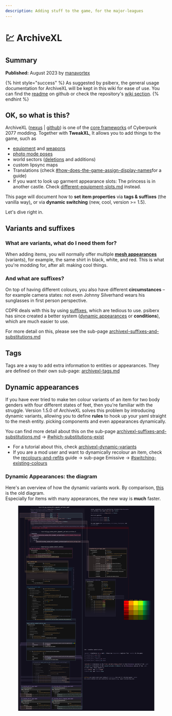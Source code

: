 ```yaml
---
description: Adding stuff to the game, for the major-leagues
---
```


# 💹 ArchiveXL

## Summary

**Published:** August 2023 by [manavortex](https://app.gitbook.com/u/NfZBoxGegfUqB33J9HXuCs6PVaC3 "mention")

{% hint style="success" %}
As suggested by psiberx, the general usage documentation for ArchiveXL will be kept in this wiki for ease of use. You can find the [readme](https://github.com/psiberx/cp2077-archive-xl) on github or check the repository's [wiki section](https://github.com/psiberx/cp2077-archive-xl/wiki).
{% endhint %}

## OK, so what is this?

ArchiveXL ([nexus](https://www.nexusmods.com/cyberpunk2077/mods/4198) | [github](https://github.com/psiberx/cp2077-archive-xl/)) is one of the [core frameworks](../) of Cyberpunk 2077 modding. Together with **TweakXL**, It allows you to add things to the game, such as

* [equipment](../../../modding-guides/items-equipment/adding-new-items/) and [weapons](../../../modding-guides/items-equipment/adding-new-items/weapons/)
* [photo mode poses](../../../modding-guides/animations/animations/archivexl-adding-photo-mode-poses/)
* world sectors ([deletions](../../../modding-guides/world-editing/removing-objects/world-editing-deleting-objects.md) and additions)
* custom lipsync maps
* Translations (check [#how-does-the-game-assign-display-names](../../../modding-guides/items-equipment/adding-new-items/weapons/new-iconic-weapon-tutorial-for-dummies.md#how-does-the-game-assign-display-names "mention")for a guide)
* If you want to look up garment appearance slots: The princess is in another castle. Check [different-equipment-slots.md](../../../modding-guides/items-equipment/adding-new-items/different-equipment-slots.md "mention") instead.

This page will document how to **set item properties** via **tags & suffixes** (the vanilla way)**,** or via **dynamic switching** (new, cool, version >= 1.5).

Let's dive right in.

## Variants and suffixes

### What are variants, what do I need them for?

When adding items, you will normally offer multiple [**mesh appearances**](../../../for-mod-creators/files-and-what-they-do/3d-objects-.mesh-files#step-1-appearances) (variants), for example, the same shirt in black, white, and red. This is what you're modding for, after all: making cool things.

### And what are suffixes?

On top of having different colours, you also have different **circumstances** – for example camera states: not even Johnny Silverhand wears his sunglasses in first person perspective.

CDPR deals with this by using [suffixes](../../../for-mod-creators/core-mods-explained/archivexl/archivexl-suffixes-and-substitutions.md#why-are-suffixes), which are tedious to use. psiberx has since created a better system ([dynamic appearances](./#dynamic-appearances) or **conditions**), which are much easier to use.

For more detail on this, please see the sub-page [archivexl-suffixes-and-substitutions.md](../../../for-mod-creators/core-mods-explained/archivexl/archivexl-suffixes-and-substitutions.md "mention")

## Tags

Tags are a way to add extra information to entities or appearances. They are defined on their own sub-page: [archivexl-tags.md](../../../for-mod-creators/core-mods-explained/archivexl/archivexl-tags.md "mention")

## Dynamic appearances

If you have ever tried to make ten colour variants of an item for two body genders with four different states of feet, then you're familiar with the struggle. Version 1.5.0 of ArchiveXL solves this problem by introducing dynamic variants, allowing you to define **rules** to hook up your yaml straight to the mesh entity. picking components and even appearances dynamically.

You can find more detail about this on the sub-page [archivexl-suffixes-and-substitutions.md](../../../for-mod-creators/core-mods-explained/archivexl/archivexl-suffixes-and-substitutions.md "mention") -> [#which-substitutions-exist](../../../for-mod-creators/core-mods-explained/archivexl/archivexl-suffixes-and-substitutions.md#which-substitutions-exist "mention")

* For a tutorial about this, check [archivexl-dynamic-variants](../../../modding-guides/items-equipment/adding-new-items/archivexl-dynamic-variants/ "mention")
* If you are a mod user and want to dynamically recolour an item, check the [recolours-and-refits](../../../modding-guides/items-equipment/recolours-and-refits/ "mention") guide -> sub-page Emissive -> [#switching-existing-colours](../../../modding-guides/items-equipment/recolours-and-refits/r-and-r-emissive.md#switching-existing-colours "mention")

### Dynamic Appearances: the diagram

Here's an overview of how the dynamic variants work. By comparison, [this](../../../modding-guides/items-equipment/adding-new-items/#diagram) is the old diagram.\
Especially for items with many appearances, the new way is **much** faster.

<figure><img src="../../../.gitbook/assets/axl_dynamic_overview.jpg" alt=""><figcaption></figcaption></figure>
